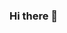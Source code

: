 ### Hi there 👋

<!--
**anmh265/anmh265** is a ✨ _special_ ✨ repository because its `README.md` (this file) appears on your GitHub profile.
![GitHub Streak](https://github-readme-streak-stats.herokuapp.com/?user=anmh265)

Here are some ideas to get you started:

- 🔭 I’m currently working on ...
- 🌱 I’m currently learning ...
- 👯 I’m looking to collaborate on ...
- 🤔 I’m looking for help with ...
- 💬 Ask me about ...
- 📫 How to reach me: ...
- 😄 Pronouns: ...
- ⚡ Fun fact: ...
-->
